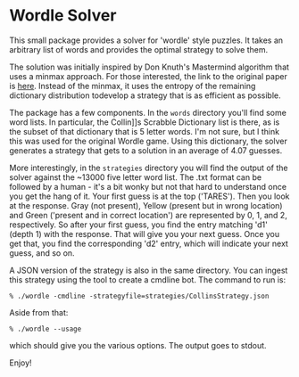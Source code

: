 # Wordle Solver

This small package provides a solver for 'wordle' style puzzles.   It takes an arbitrary list of words and provides the optimal strategy to solve them.

The solution was initially inspired by Don Knuth's Mastermind algorithm that uses a minmax approach.  For those interested, the link to the original paper is [here](http://www.cs.uni.edu/~wallingf/teaching/cs3530/resources/knuth-mastermind.pdf).    Instead of the minmax, it uses the entropy of the remaining dictionary distribution todevelop a strategy that is as efficient as possible.   


The package has a few components.  In the `words` directory you'll find some word lists.  In particular, the Collin]]s Scrabble Dictionary list is there, as is the subset of that dictionary that is 5 letter words.  I'm not sure, but I think this was used for the original Wordle game.   Using this dictionary, the solver generates a strategy that gets to a solution in an average of 4.07 guesses.

More interestingly, in the `strategies` directory you will find the output of the solver against the ~13000 five letter word list.   The .txt format can be followed by a human - it's a bit wonky but not that hard to understand once you get the hang of it.   Your first guess is at the top ('TARES').  Then you look at the response.   Gray (not present), Yellow (present but in wrong location) and Green ('present and in correct location') are represented by 0, 1, and 2, respectively.   So after your first guess, you find the entry matching 'd1' (depth 1) with the response.   That will give you your next guess.  Once you get that, you find the corresponding 'd2' entry, which will indicate your next guess, and so on.   

A JSON version of the strategy is also in the same directory.   You can ingest this strategy using the tool to create a cmdline bot.   The command to run is:

`% ./wordle -cmdline -strategyfile=strategies/CollinsStrategy.json`

Aside from that: 

`% ./wordle --usage`

which should give you the various options.  The output goes to stdout.

Enjoy!
